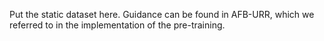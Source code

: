 Put the static dataset here. Guidance can be found in AFB-URR, which we referred to in the implementation of the pre-training.
